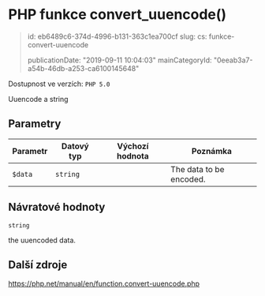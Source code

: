 PHP funkce convert_uuencode()
=============================

> id: eb6489c6-374d-4996-b131-363c1ea700cf
> slug:
> 	cs: funkce-convert-uuencode
> 
> publicationDate: "2019-09-11 10:04:03"
> mainCategoryId: "0eeab3a7-a54b-46db-a253-ca6100145648"

Dostupnost ve verzích: `PHP 5.0`

Uuencode a string


Parametry
--------------

| Parametr | Datový typ | Výchozí hodnota | Poznámka |
|-----|-----|-----|-----|
| `$data` | `string` |  | The data to be encoded. |


Návratové hodnoty
----------------

`string`

the uuencoded data.

Další zdroje
------------

https://php.net/manual/en/function.convert-uuencode.php
